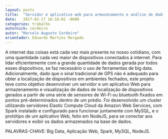 ```yaml
---
layout: posts
title:  "Servidor e aplicativo web para armazenamento e análise de dados de localização de dispositivos móveis"
date:   2017-02-17 16:16:01 -0600
categories: trabalho
autornick: cordeiro
autor: "Marcelo Augusto Cordeiro"
orientador: Eduardo Martins Morgado
---
```

A internet das coisas está cada vez mais presente no nosso cotidiano, com
uma quantidade cada vez maior de dispositivos conectados à internet. Para lidar
eficientemente com a grande quantidade de dados gerada por todos esses
dispositivos, se faz necessário o uso de ferramentas de big data. Adicionalmente,
dado que o sinal tradicional de GPS não é adequado para obter a localização de
dispositivos em ambientes fechados, este projeto teve como objetivo desenvolver um
servidor e um aplicativo Web para armazenamento e visualização de dados de
localização de dispositivos gerados a partir de uma série de sensores de Wi-Fi ou
bluetooth fixados em pontos pré-determinados dentro de um prédio. Foi desenvolvido
um cluster utilizando servidores Elastic Compute Cloud da Amazon Web Services,
com Spark instalado e configurado para funcionar juntamente com MySQL, e o
protótipo de um aplicativo Web, feito em NodeJS, para se conectar aos servidores e
exibir os dados armazenados na base de dados.

PALAVRAS-CHAVE: Big Data, Aplicação Web, Spark, MySQL, NodeJS.
